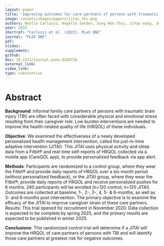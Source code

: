 ```yaml
---
layout: paper
title: "Improving outcomes for care partners of persons with traumatic brain injury: Protocol for a randomized control trial of a just-in-time-adaptive self-management intervention"
image: /assets/images/papers/jitai_tbi.png
authors: Noelle Carlozzi, Angelle Sander, Sung Won Choi, zihao wang, Jennifer Miner, Angela Lyden, Christopher Graves, Srijan Sen
year: 2022
shortref: "Carlozzi et al. (2022). PLoS ONE"
journal: "PLOS ONE"
pdf:
slides:
supplement:
github:
doi: 10.1371/journal.pone.0268726
external_link: 
video_link: 
type: substantive
---
```


# Abstract


**Background**: Informal family care partners of persons with traumatic brain injury (TBI) are often faced with considerable physical and emotional stress resulting from their caregiver role. Low burden interventions are needed to improve the health-related quality of life (HRQOL) of these individuals.

**Objective**: We examined the effectiveness of a newly developed personalized health management intervention, called the just-in-time adaptive intervention (JITAI). This JITAI uses physical activity and sleep data from a Fitbit® and real-time self-reports of HRQOL collected via a mobile app (CareQOL app), to provide personalized feedback via app alert.

**Methods**: Participants are randomized to a control group, where they wear the Fitbit® and provide daily reports of HRQOL over a six-month period (without personalized feedback), or the JITAI group, where they wear the Fitbit®, provide daily reports of HRQOL and receive personalized pushes for 6 months. 240 participants will be enrolled (n=120 control; n=120 JITAI). Outcomes are collected at baseline, 1-, 2-, 3-, 4, 5- & 6-months, as well as 3- and 6-months post intervention. The primary objective is to examine the efficacy of the JITAI to improve caregiver strain of these care partners. Results: This trial opened for recruitment in November 2020. Data collection is expected to be complete by spring 2025, and the primary results are expected to be published in winter 2025.

**Conclusions**: This randomized control trial will determine if a JITAI will improve the HRQOL of care partners of persons with TBI and will identify those care partners at greatest risk for negative outcomes.